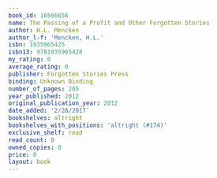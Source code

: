 ```yaml
---
book_id: 16566656
name: The Passing of a Profit and Other Forgotten Stories
author: H.L. Mencken
author_l-f: 'Mencken, H.L.'
isbn: 1935965425
isbn13: 9781935965428
my_rating: 0
average_rating: 0
publisher: Forgotten Stories Press
binding: Unknown Binding
number_of_pages: 205
year_published: 2012
original_publication_year: 2012
date_added: '2/28/2017'
bookshelves: altright
bookshelves_with_positions: 'altright (#174)'
exclusive_shelf: read
read_count: 0
owned_copies: 0
price: 0
layout: book
---
```

